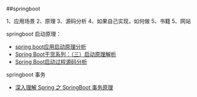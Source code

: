 ##springboot

1、应用场景
2、原理
3、源码分析
4、如果自己实现，如何做
5、书籍
5、网站

springboot 启动原理：

- [spring boot应用启动原理分析](https://blog.csdn.net/hengyunabc/article/details/50120001)
- [Spring Boot干货系列：（三）启动原理解析](http://tengj.top/2017/03/09/springboot3/)
- [Spring Boot启动过程源码分析](https://blog.csdn.net/dm_vincent/article/details/76735888)


springboot 事务

- [深入理解 Spring 之 SpringBoot 事务原理](https://blog.csdn.net/qq_38182963/article/details/78891044)